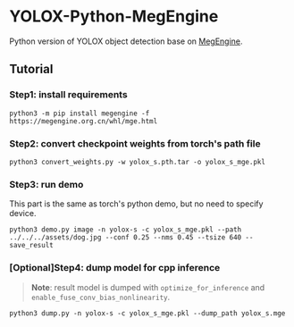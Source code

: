 # YOLOX-Python-MegEngine

Python version of YOLOX object detection base on [MegEngine](https://github.com/MegEngine/MegEngine).

## Tutorial

### Step1: install requirements

```
python3 -m pip install megengine -f https://megengine.org.cn/whl/mge.html
```

### Step2: convert checkpoint weights from torch's path file

```
python3 convert_weights.py -w yolox_s.pth.tar -o yolox_s_mge.pkl
```

### Step3: run demo

This part is the same as torch's python demo, but no need to specify device.

```
python3 demo.py image -n yolox-s -c yolox_s_mge.pkl --path ../../../assets/dog.jpg --conf 0.25 --nms 0.45 --tsize 640 --save_result
```

###  [Optional]Step4: dump model for cpp inference

> **Note**: result model is dumped with `optimize_for_inference` and `enable_fuse_conv_bias_nonlinearity`.

```
python3 dump.py -n yolox-s -c yolox_s_mge.pkl --dump_path yolox_s.mge
```
